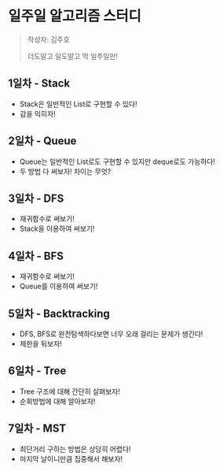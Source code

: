 # 일주일 알고리즘 스터디

> 작성자: 김주호
>
> 더도말고 덜도말고 딱 일주일만!



## 1일차 - Stack

- Stack은 일반적인 List로 구현할 수 있다!
- 감을 익히자!



## 2일차 - Queue

- Queue는 일반적인 List로도 구현할 수 있지만 deque로도 가능하다!
- 두 방법 다 써보자! 차이는 무엇?



## 3일차 - DFS

- 재귀함수로 써보기!
- Stack을 이용하여 써보기!



## 4일차 - BFS

- 재귀함수로 써보기!
- Queue를 이용하여 써보기!



## 5일차 - Backtracking

- DFS, BFS로 완전탐색하다보면 너무 오래 걸리는 문제가 생긴다!
- 제한을 둬보자!



## 6일차 - Tree

- Tree 구조에 대해 간단히 살펴보자!
- 순회방법에 대해 알아보자!



## 7일차 - MST

- 최단거리 구하는 방법은 상당히 어렵다!
- 마지막 날이니만큼 집중해서 해보자!